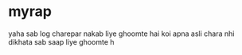 # myrap
yaha sab log charepar nakab liye ghoomte hai
koi apna asli chara nhi dikhata sab saap liye ghoomte h
